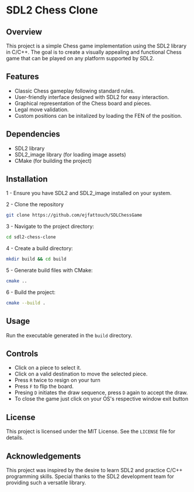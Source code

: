 
# SDL2 Chess Clone

## Overview
This project is a simple Chess game implementation using the SDL2 library in C/C++. The goal is to create a visually appealing and functional Chess game that can be played on any platform supported by SDL2.



## Features

- Classic Chess gameplay following standard rules.
- User-friendly interface designed with SDL2 for easy interaction.
- Graphical representation of the Chess board and pieces.
- Legal move validation.
- Custom positions can be initalized by loading the FEN of the position.


## Dependencies
- SDL2 library
- SDL2_image library (for loading image assets)
- CMake (for building the project)
## Installation

1 - Ensure you have SDL2 and SDL2_image installed on your system.

2 - Clone the repository

```bash
git clone https://github.com/ejfattouch/SDLChessGame
```

3 - Navigate to the project directory: 
```bash
cd sdl2-chess-clone
```

4 - Create a build directory: 
```bash
mkdir build && cd build
```

5 - Generate build files with CMake: 
```bash
cmake ..
```
6 - Build the project: 
```bash
cmake --build .
```    
## Usage

Run the executable generated in the `build` directory.



## Controls

- Click on a piece to select it.
- Click on a valid destination to move the selected piece.
- Press `R` twice to resign on your turn
- Press `F` to flip the board.
- Presing `D` initiates the draw sequence, press `D` again to accept the draw.
- To close the game just click on your OS's respective window exit button
## License

This project is licensed under the MIT License. See the `LICENSE` file for details.


## Acknowledgements

This project was inspired by the desire to learn SDL2 and practice C/C++ programming skills. Special thanks to the SDL2 development team for providing such a versatile library.


